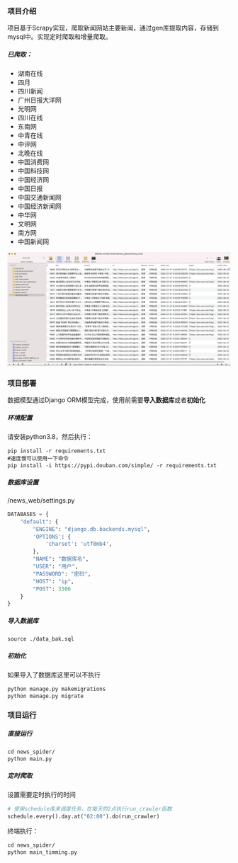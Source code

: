 ### 项目介绍
项目基于Scrapy实现，爬取新闻网站主要新闻，通过gen库提取内容，存储到mysql中。实现定时爬取和增量爬取。

##### 已爬取：

- 湖南在线
- 四月
- 四川新闻
- 广州日报大洋网
- 光明网
- 四川在线
- 东南网
- 中青在线
- 中评网
- 北晚在线
- 中国消费网
- 中国科技网
- 中国经济网
- 中国日报
- 中国交通新闻网
- 中国经济新闻网
- 中华网
- 文明网
- 南方网
- 中国新闻网

![image-20230701163212681](./README.assets/image-20230701163212681.png)

### 项目部署

数据模型通过Django ORM模型完成，使用前需要**导入数据库**或者**初始化**

##### 环境配置
请安装python3.8，然后执行：
```shell
pip install -r requirements.txt
#速度慢可以使用一下命令
pip install -i https://pypi.douban.com/simple/ -r requirements.txt
```


##### 数据库设置

/news_web/settings.py

```python
DATABASES = {
    "default": {
        "ENGINE": "django.db.backends.mysql",
        'OPTIONS': {
            'charset': 'utf8mb4',
        },
        "NAME": "数据库名",
        "USER": "用户",
        "PASSWORD": "密码",
        "HOST": "ip",
        "POST": 3306
    }
}
```

##### 导入数据库

```shell
source ./data_bak.sql
```



##### 初始化
如果导入了数据库这里可以不执行
```shell
python manage.py makemigrations
python manage.py migrate
```



### 项目运行

##### 直接运行

```shell
cd news_spider/
python main.py
```



##### 定时爬取
设置需要定时执行的时间
```python
# 使用schedule库来调度任务，在每天的2点执行run_crawler函数
schedule.every().day.at("02:00").do(run_crawler)
```

终端执行：
```shell
cd news_spider/
python main_timming.py
```




